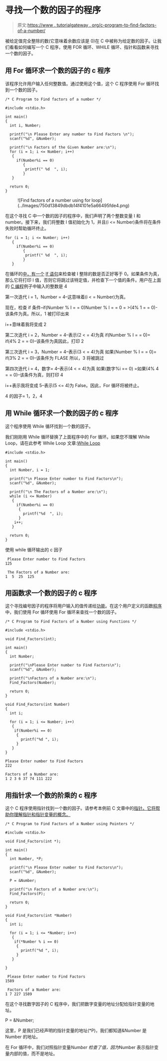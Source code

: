 # 寻找一个数的因子的程序

> 原文:[https://www . tutorialgateway . org/c-program-to-find-factors-of-a-number/](https://www.tutorialgateway.org/c-program-to-find-factors-of-a-number/)

被给定值完全整除的数(它意味着余数应该是 0)在 C 中被称为给定数的因子。让我们看看如何编写一个 C 程序，使用 FOR 循环、WHILE 循环、指针和函数来寻找一个数的因子。

## 用 For 循环求一个数的因子的 c 程序

该程序允许用户输入任何整数值。通过使用这个值，这个 C 程序使用 For 循环找到一个数的因子。

```
/* C Program to Find factors of a number */

#include <stdio.h>

int main()
{
  int i, Number; 

  printf("\n Please Enter any number to Find Factors \n");
  scanf("%d", &Number);

  printf("\n Factors of the Given Number are:\n");
  for (i = 1; i <= Number; i++)
   {
     if(Number%i == 0)
        {
		 printf(" %d  ", i);
		}
   }

  return 0;
}
```

<figure class="wp-block-image size-large">![Find factors of a number using for loop](../Images/750d13849dbdb14f4101e5a66495fde4.png)</figure>

在这个寻找 C 中一个数的因子的程序中，我们声明了两个整数变量 I 和 number。接下来，我们将整数 I 值初始化为 1，并且(i <= Number)条件将在条件失败时帮助循环终止。

```
for (i = 1; i <= Number; i++)
   {
     if(Number%i == 0)
        {
		 printf(" %d  ", i);
		}
   }
```

在循环的[中，有一个](https://www.tutorialgateway.org/for-loop-in-c-programming/) [If 语句](https://www.tutorialgateway.org/if-statement-in-c/)来检查被 I 整除的数是否正好等于 0。如果条件为真，那么它将打印 I 值，否则它将跳过该特定值，并检查下一个值的条件。用户在上面的 [C 编程](https://www.tutorialgateway.org/c-programming/)例子中输入的整数是 4

第一次迭代
i = 1，Number = 4–这意味着(i < = Number)为真。

现在，检查 if 条件–if(Number % I = = 0)Number % I = = 0 = >(4% 1 = = 0)-该条件为真。所以，1 被打印出来

i++意味着我将变成 2

第二次迭代
i = 2，Number = 4–表示(2 < = 4)为真
if(Number % I = = 0)= if(4% 2 = = 0)–该条件为真因此，打印 2

第三次迭代
i = 3，Number = 4–表示(3 < = 4)为真
如果(Number % I = = 0)= if(3% 2 = = 0)–该条件为 FLASE 所以，3 将被跳过

第四次迭代
i = 4，数字= 4–表示(4 < = 4)为真
如果(数字%i == 0) =如果(4% 4 = = 0)–该条件为真，则打印 4

i++表示我将变成 5–表示(5 <= 4)为 False。因此，For 循环将被终止。

4 的因子= 1，2，4

## 用 While 循环求一个数的因子的 c 程序

这个程序使用 While 循环找到一个数的因子。

我们刚刚用 While 循环替换了上面程序中的 For 循环。如果您不理解 While Loop，请在此参考 While Loop 文章:[While Loop](https://www.tutorialgateway.org/while-loop-in-c/ "C While Loop")

```
#include <stdio.h>

int main()
{
  int Number, i = 1; 

  printf("\n Please Enter number to Find Factors\n");
  scanf("%d", &Number);

  printf("\n The Factors of a Number are:\n");
  while (i <= Number)
   {
     if(Number%i == 0)
      {
        printf("%d  ", i);  
      }
    i++;
   }

  return 0;
}
```

使用 while 循环输出的 c 因子

```
 Please Enter number to Find Factors
125

 The Factors of a Number are:
1  5  25  125 
```

## 用函数求一个数的因子的 c 程序

这个寻找编号因子的程序将用户输入的值传递给[功能](https://www.tutorialgateway.org/functions-in-c/)。在这个用户定义的函数[程序](https://www.tutorialgateway.org/c-programming-examples/)中，我们使用 For 循环使用 For 循环来查找一个数的因子。

```
/* C Program to Find Factors of a Number using Functions */

#include <stdio.h>

void Find_Factors(int);  

int main()
{
  int Number; 

  printf("\nPlease Enter number to Find Factors\n");
  scanf("%d", &Number);

  printf("\nFactors of a Number are:\n");
  Find_Factors(Number); 

  return 0;
}

void Find_Factors(int Number)
{ 
  int i; 

  for (i = 1; i <= Number; i++)
   {
    if(Number%i == 0)
     {
       printf("%d ", i);
     } 
   }
}
```

```
Please Enter number to Find Factors
222

Factors of a Number are:
1 2 3 6 37 74 111 222 
```

## 用指针求一个数的阶乘的 c 程序

这个 C 程序使用指针找到一个数的因子。请参考本例前 C 文章中的[指针。它将帮助你理解指针和指针变量的概念。](https://www.tutorialgateway.org/pointers-in-c/ "Pointers")

```
/* C Program to Find Factors of a Number using Pointers */

#include <stdio.h>

void Find_Factors(int *);  

int main()
{
  int Number, *P; 

  printf("\n Please Enter number to Find Factors\n");
  scanf("%d", &Number);

  P = &Number;

  printf("\n Factors of a Number are:\n");
  Find_Factors(P); 

  return 0;
}

void Find_Factors(int *Number)
{ 
  int i; 

  for (i = 1; i <= *Number; i++)
   {
    if(*Number % i == 0)
     {
       printf("%d ", i);		
     }
   }

}
```

```
 Please Enter number to Find Factors
1589

 Factors of a Number are:
1 7 227 1589 
```

在这个寻找数字因子的 C 程序中，我们把数字变量的地址分配给指针变量的地址。

P = &Number;

这里，P 是我们已经声明的指针变量的地址(*P)，我们都知道&Number 是 Number 的地址。

在 For 循环中，我们对照指针变量*Number 检查了值，因为*Number 表示指针变量内部的值，而不是地址。